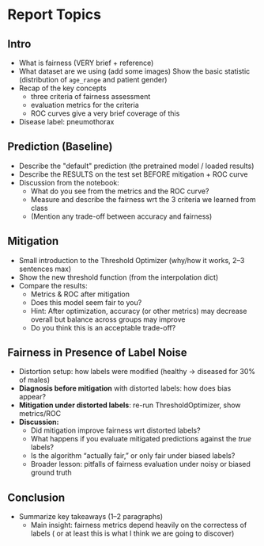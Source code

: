 # Report Topics

## Intro
- What is fairness (VERY brief + reference)
- What dataset are we using (add some images)
  Show the basic statistic (distribution of `age_range` and patient gender)
- Recap of the key concepts
  - three criteria of fairness assessment
  - evaluation metrics for the criteria
  - ROC curves
  give a very brief coverage of this
- Disease label: pneumothorax

## Prediction (Baseline)
- Describe the "default" prediction (the pretrained model / loaded results)
- Describe the RESULTS on the test set BEFORE mitigation + ROC curve
- Discussion from the notebook:
  - What do you see from the metrics and the ROC curve?
  - Measure and describe the fairness wrt the 3 criteria we learned from class
  - (Mention any trade-off between accuracy and fairness)

## Mitigation
- Small introduction to the Threshold Optimizer (why/how it works, 2–3 sentences max)
- Show the new threshold function (from the interpolation dict)
- Compare the results:
  - Metrics & ROC after mitigation
  - Does this model seem fair to you?
  - Hint: After optimization, accuracy (or other metrics) may decrease overall but balance across groups may improve
  - Do you think this is an acceptable trade-off?

## Fairness in Presence of Label Noise
- Distortion setup: how labels were modified (healthy -> diseased for 30% of males)
- **Diagnosis before mitigation** with distorted labels: how does bias appear?
- **Mitigation under distorted labels**: re-run ThresholdOptimizer, show metrics/ROC
- **Discussion:**
  - Did mitigation improve fairness wrt distorted labels?
  - What happens if you evaluate mitigated predictions against the *true* labels?
  - Is the algorithm “actually fair,” or only fair under biased labels?
  - Broader lesson: pitfalls of fairness evaluation under noisy or biased ground truth

## Conclusion
- Summarize key takeaways (1–2 paragraphs)
    - Main insight: fairness metrics depend heavily on the correctess of labels (
    or at least this is what I think we are going to discover)

